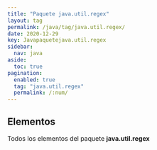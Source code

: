 ```yaml
---
title: "Paquete java.util.regex"
layout: tag
permalink: /java/tag/java.util.regex/
date: 2020-12-29
key: Javapaquetejava.util.regex
sidebar: 
  nav: java
aside: 
  toc: true
pagination: 
  enabled: true
  tag: "java.util.regex"
  permalink: /:num/
---
```


<h2>Elementos</h2>
Todos los elementos del paquete <strong>java.util.regex</strong>

